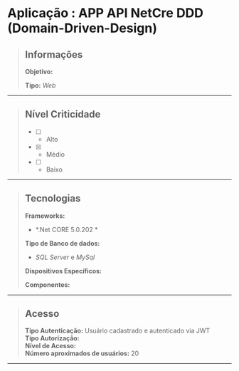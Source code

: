 # Aplicação : APP API NetCre DDD (Domain-Driven-Design)  



> ## Informações
>
> **Objetivo:**     
>
> **Tipo:** *Web*  
---




> ## Nível Criticidade
> - [ ] - Alto  
> - [x] - Médio  
> - [ ] - Baixo  
>  
---



> ## Tecnologias
>
> **Frameworks:**  
> - *.Net CORE 5.0.202 *  
>
> **Tipo de Banco de dados:**  
> - *SQL Server* e *MySql*
>
> **Dispositivos Específicos:**  
>
> **Componentes:**  
>  
>   
>

---

> ## Acesso
>
> **Tipo Autenticação:** Usuário cadastrado e autenticado via JWT  
> **Tipo Autorização:**   
> **Nível de Acesso:**   
> **Número aproximados de usuários:**  20
---






